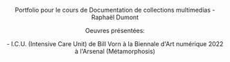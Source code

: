 <p align=center>Portfolio pour le cours de Documentation de collections multimedias - Raphaël Dumont
<p align=center>Oeuvres présentées:
<p align=center> - I.C.U. (Intensive Care Unit) de Bill Vorn à la Biennale d'Art numérique 2022 à l'Arsenal (Métamorphosis)
